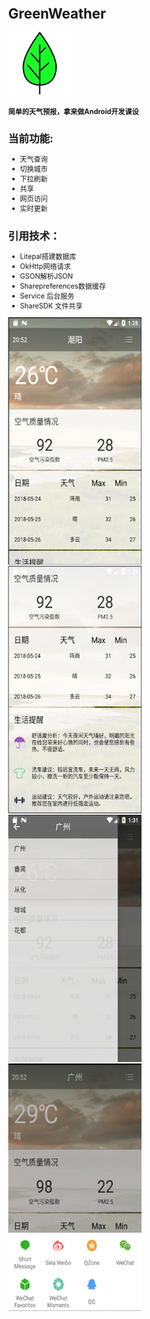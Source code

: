 # GreenWeather
<img src="./pic/logo.png" style="text-align:center;" width="128px" height="128px">

#### 简单的天气预报，拿来做Android开发课设
## 当前功能:

- 天气查询
- 切换城市
- 下拉刷新
- 共享
- 网页访问
- 实时更新

## 引用技术：
- Litepal搭建数据库
- OkHttp网络请求
- GSON解析JSON
- Sharepreferences数据缓存
- Service 后台服务
- ShareSDK 文件共享

<img src="./pic/01.png"  width="270" height="500"><img src="./pic/02.png"  width="270" height="500">
<img src="./pic/03.png"  width="270" height="500"><img src="./pic/04.png"  width="270" height="500">